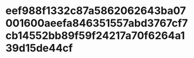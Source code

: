# eef988f1332c87a5862062643ba07001600aeefa846351557abd3767cf7cb14552bb89f59f24217a70f6264a139d15de44cf